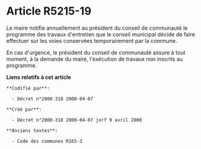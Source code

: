 # Article R5215-19

Le maire notifie annuellement au président du conseil de communauté le programme des travaux d'entretien que le conseil
municipal décide de faire effectuer sur les voies conservées temporairement par la commune.

En cas d'urgence, le président du conseil de communauté assure à tout moment, à la demande du maire, l'exécution de travaux
non inscrits au programme.

**Liens relatifs à cet article**

	**Codifié par**:

	  - Décret n°2000-318 2000-04-07

	**Créé par**:

	  - Décret n°2000-318 2000-04-07 jorf 9 avril 2000

	**Anciens textes**:

	  - Code des communes R165-3
